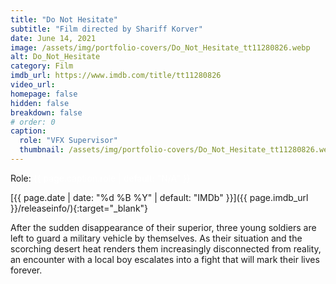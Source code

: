 ```yaml
---
title: "Do Not Hesitate"
subtitle: "Film directed by Shariff Korver"
date: June 14, 2021
image: /assets/img/portfolio-covers/Do_Not_Hesitate_tt11280826.webp
alt: Do_Not_Hesitate
category: Film
imdb_url: https://www.imdb.com/title/tt11280826
video_url: 
homepage: false
hidden: false
breakdown: false
# order: 0
caption:
  role: "VFX Supervisor"
  thumbnail: /assets/img/portfolio-covers/Do_Not_Hesitate_tt11280826.webp
---
```

Role: <span style="color:white">{{ page.caption.role | default: "N/A" }}</span>

[{{ page.date | date: "%d %B %Y" | default: "IMDb" }}]({{ page.imdb_url }}/releaseinfo/){:target="_blank"}

After the sudden disappearance of their superior, three young soldiers are left to guard a military vehicle by themselves. As their situation and the scorching desert heat renders them increasingly disconnected from reality, an encounter with a local boy escalates into a fight that will mark their lives forever.
